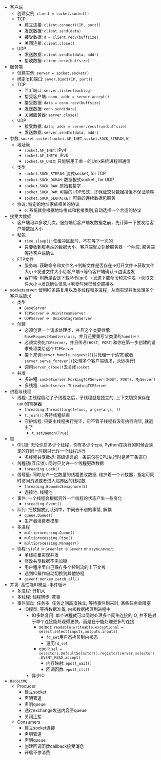 - 客户端
    - 创建实例: `client = socket.socket()`
    - TCP
        - 建立连接: `client.connect((IP, port))`
        - 发送数据: `client.send(data)`
        - 接受数据: `d = client.recv(buffsize)`
        - 关闭连接: `client.close()`
    - UDP
        - 发送数据: `client.sendto(data, addr)`
        - 接收数据: `client.recv(buffsize)`
- 服务端
    - 创建实例: `server = socket.socket()`
    - 绑定ip和端口: `sever.bind((IP, port))`
    - TCP
        - 监听端口: `server.listen(backlog)`
        - 接受客户端: `conn, addr = server.accept()`
        - 接受数据: `data = conn.recv(buffsize)`
        - 发送数据: `conn.send(data)`
        - 关闭服务器: `server.close()`
    - UDP
        - 接受数据: `data, addr = server.recvfrom(buffsize)`
        - 发送数据: `server.sendto(data, addr)`
- 参数: `socket.socket(socket.AF_INET,socket.SOCK_STREAM,0)`
    - 地址簇
        - `socket.AF_INET`:  IPv4
        - `socket.AF_INET6`:  IPv6
        - `socket.AF_UNIX`: 只能够用于单一的Unix系统进程间通信
    - 类型
        - `socket.SOCK_STREAM`: 流式socket, for TCP
        - `socket.SOCK_DGRAM`: 数据报式socket , for UDP
        - `socket.SOCK_RAW`: 原始套接字
        - `socket.SOCK_RAM`: 可靠的UDP形式，即保证交付数据报但不保证顺序
        - `socket.SOCK_SEQPACKET`: 可靠的连续数据包服务
    - 协议: 特定的地址家族相关的协议
        - `0`: 系统就会根据地址格式和套接类别,自动选择一个合适的协议
- 接受大数据
    - 客户端可以多收几次，服务端给客户端发数据之前，先计算一下要发给客户端数据大小
    - 粘包
        - `time.sleep()`: 使缓冲区超时，不在等下一次的
        - 只要收到服务端的数据大小，客户端就立刻给服务器一个响应, 服务端等待客户端确认
    - FTP文件
        - 服务端: 获取命令和文件名->判断文件是否存在->打开文件->获取文件大小->发送文件大小给客户端->等待客户端确认->边读边发
        - 客户端: 判断是否是下载命令(get) ->发送下载命令和文件名 ->获取文件大小->发送确认信息->判断时候已经全部接收
- socketserver: 使用IO多路复用以及多线程和多进程，从而实现并发处理多个客户端请求
    - 类型 
        - `BaseServer` 
        - `TCPServer` -> `UnixStreamServer`
        - `UDPServer` -> ` UnixDatagramServer`
    - 创建
        - 必须创建一个请求处理类，并且这个类要继承`BaseRequestHandlerclass`，并且还要重写父类里的`handle()`
        - 必须实例化`TCPServer`，并且传递`(HOST, PORT)`和你在第一步创建的请求处理类给这个`TCPServer`
        - 接下来调`server.handle_request()`(只处理一个请求)或者`server.serve_forever()`(处理多个客户端请求，永远执行)
        - 调用`server_close()`去关闭`socket`
    - 并发
        - 多进程: `socketserver.ForkingTCPServer((HOST, PORT), MyServer)`
        - 多线程: `socketserver.ThreadingTCPServer`
- 进程与线程
    - 线程: 主线程启动了子线程之后，子线程就是独立的, 上下文切换保存在cpu的寄存器
        - `threading.Thread(target=func, args=(args, ))`
        - `t.join()`: 等待线程结束
        - 守护线程: 只要主线程执行完毕，它不管子线程有没有执行完毕, 就退出了
            - `t.setDaemon(True)`
- 锁
    - GIL锁: 无论你启多少个线程，你有多少个cpu, Python在执行的时候会淡定的在同一时刻只允许一个线程运行
        - 多线程共享数据: 高级语言的一条语句在CPU执行时是若干条语句
    - 线程锁(互斥锁): 同时只允许一个线程更改数据
        - `threading.Lock()`
    - 信号量: 同时允许一定数量的线程更改数据, 维护着一个计数器，指定可同时访问资源或者进入临界区的线程数
        - `threading.BoundedSemaphore(5)`
        - 连接池. 线程池
    - 事件: 一个线程会根据另外一个线程的状态产生一些变化
        - `threading.Event()`
    - 队列: 把数据放到队列中，中间去干别的事情, 解耦
        - `queue.Queue()`
        - 生产者消费者模型
    - 多进程
        - `multiprocessing.Queue()`
        - `multiprocessing.Pipe()`
        - `multiprocessing.Manager()`
    - 协程: `yield` -> `Greenlet` -> `Gevent` or `async/await`
        - 单线程里实现并发
        - 修改共享数据不需加锁
        - 用户程序里自己保存多个控制流的上下文栈
        - 遇到IO操作自动切换到其他协程
        - `gevent`: `monkey.patch_all()`
- 并发: 高性能IO模型+事件循环
    - 多进程: 开销大
    - 多线程: 线程同步, 死锁
    - 事件驱动: 任务多, 任务之间高度独立, 等待事件到来时, 某些任务会阻塞
        - IO模型: 等待数据准备, 内核数据拷贝到进程中
            - IO多路复用: 单个进程就可以同时处理多个网络连接的IO, 并不是对于单个连接能处理得更快，而是在于能处理更多的连接
                - select: `readable,writeable,exceptional = select.select(inputs,outputs,inputs)`
                    - `fd_set`用户态拷贝到内核态
                    - 遍历`fd_set`
                - epoll: `sel = selectors.DefaultSelector().register(server,selectors.EVENT_READ,accept)`
                    - 内存映射: `epoll_wait()`
                    - 回调函数: `epoll_ctl()`
            - 异步IO
- `RabbitMQ`
    - Producer
        - 建立socket
        - 声明管道
        - 声明queue
        - 通过exchange发送内容至queue
        - 关闭连接
    - Consumers
        - 建立socket连接
        - 声明管道
        - 声明queue
        - 创建回调函数callback接受消息
        - 开启不停消费